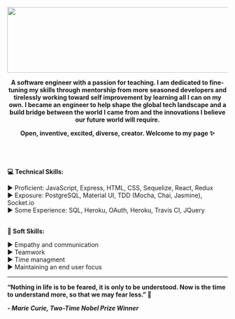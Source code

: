 <p align="center">
<img width='700px' height='150px' src="https://media.giphy.com/media/aBC2ZwQZ7GzdLyBYm5/giphy.gif?cid=790b7611ec0a81bd96e5969e4a19e3efa0c99b73072466c1&rid=giphy.gif&ct=g" 
 </p> 

<strong><p align="center">   A software engineer with a passion for teaching. I am dedicated to fine-tuning my skills through mentorship from more seasoned developers and tirelessly working toward self improvement by learning all I can on my own. I became an engineer to help shape the global tech landscape and a build bridge between the world I came from and the innovations I believe our future world will require. <br/>
<p align="center"> Open, inventive, excited, diverse, creator. Welcome to my page ✨  </p></strong>
<br>

#### <pre></pre>
<strong>💻 Technical Skills: </strong>

▶︎ Proficient: JavaScript, Express, HTML, CSS, Sequelize, React, Redux <br/>
▶︎ Exposure: PostgreSQL, Material UI, TDD (Mocha, Chai, Jasmine), Socket.io <br/>
▶︎ Some Experience: SQL, Heroku, OAuth, Heroku, Travis CI, JQuery <br/>
<br>

<strong>🍦 Soft Skills: </strong>

▶︎ Empathy and communication <br/>
▶︎ Teamwork <br/>
▶︎ Time managment <br/>
▶︎ Maintaining an end user focus <br/>

---
<strong> “Nothing in life is to be feared, it is only to be understood. Now is the time to understand more, so that we may fear less.” 🌸 
<em><p> - Marie Curie, Two-Time Nobel Prize Winner </p></em> </strong>
<br>


<!--
**kyvycodes/kyvycodes** is a ✨ _special_ ✨ repository because its `README.md` (this file) appears on your GitHub profile.

🔭 I’m currently working on
☞ New Portfolio using React, Swiper js and Smooth Scrollbar

🌱 I’m currently learning
☞ Kaboom 

👯 I’m looking to collaborate on
☞ Any games as a side project 

📫 How to reach me 
☞ [Linkedin](https://www.linkedin.com/in/kay-hardeman/)

<br> 
<br>

ideas to add later on:
- 🤔 I’m looking for help with ...
- 💬 Ask me about ...
- ⚡ Fun fact: ... 👋
---
-->
